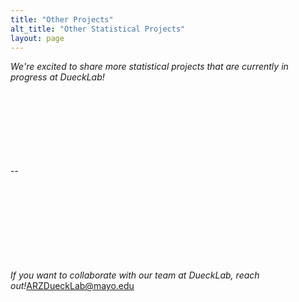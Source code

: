 ```yaml
---
title: "Other Projects"
alt_title: "Other Statistical Projects"
layout: page
---
```


_We're excited to share more statistical projects that are currently in progress at DueckLab!_
<br><br><br><br><br><br><br><br>

--







<br><br><br><br><br><br><br><br>
_If you want to collaborate with our team at DueckLab, reach out!_[ARZDueckLab@mayo.edu](mailto:ARZDueckLab@mayo.edu)

  

